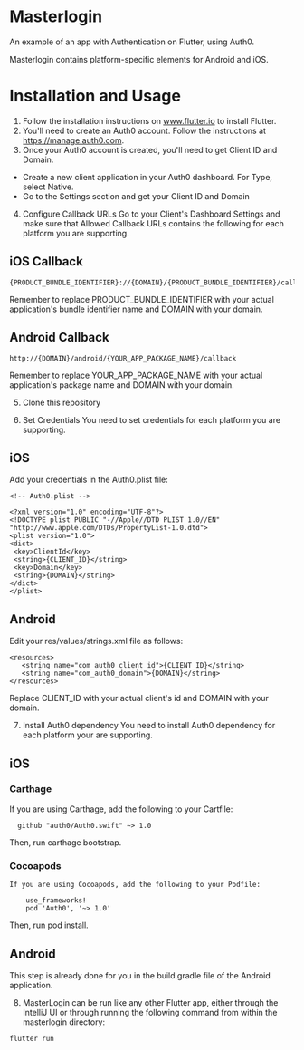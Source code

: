 # Masterlogin
An example of an app with Authentication on Flutter, using Auth0.

Masterlogin contains platform-specific elements for Android and iOS.

# Installation and Usage
1. Follow the installation instructions on www.flutter.io to install Flutter.
2. You'll need to create an Auth0 account. Follow the instructions at https://manage.auth0.com.
3. Once your Auth0 account is created, you'll need to get Client ID and Domain.
  - Create a new client application in your Auth0 dashboard. For Type, select Native.
  - Go to the Settings section and get your Client ID and Domain
4. Configure Callback URLs
  Go to your Client's Dashboard Settings and make sure that Allowed Callback URLs contains the
  following for each platform you are supporting.
## iOS Callback
```
{PRODUCT_BUNDLE_IDENTIFIER}://{DOMAIN}/{PRODUCT_BUNDLE_IDENTIFIER}/callback
```
Remember to replace PRODUCT_BUNDLE_IDENTIFIER with your actual application's bundle identifier name and DOMAIN with your domain.

## Android Callback
```
http://{DOMAIN}/android/{YOUR_APP_PACKAGE_NAME}/callback
```
Remember to replace YOUR_APP_PACKAGE_NAME with your actual application's package name and DOMAIN with your domain.

5. Clone this repository

6. Set Credentials
  You need to set credentials for each platform you are supporting.
## iOS
Add your credentials in the Auth0.plist file:
 ```
<!-- Auth0.plist -->

<?xml version="1.0" encoding="UTF-8"?>
<!DOCTYPE plist PUBLIC "-//Apple//DTD PLIST 1.0//EN" "http://www.apple.com/DTDs/PropertyList-1.0.dtd">
<plist version="1.0">
<dict>
  <key>ClientId</key>
  <string>{CLIENT_ID}</string>
  <key>Domain</key>
  <string>{DOMAIN}</string>
</dict>
</plist>
 ```

 ## Android
Edit your res/values/strings.xml file as follows:
  ```
 <resources>
     <string name="com_auth0_client_id">{CLIENT_ID}</string>
     <string name="com_auth0_domain">{DOMAIN}</string>
 </resources>
  ```

 Replace CLIENT_ID with your actual client's id and DOMAIN with your domain.

7. Install Auth0 dependency
You need to install Auth0 dependency for each platform your are supporting.

## iOS
### Carthage
   If you are using Carthage, add the following to your Cartfile:
 ```
   github "auth0/Auth0.swift" ~> 1.0
 ```
 Then, run carthage bootstrap.

### Cocoapods
    If you are using Cocoapods, add the following to your Podfile:
```
    use_frameworks!
    pod 'Auth0', '~> 1.0'
```
Then, run pod install.

## Android

This step is already done for you in the build.gradle file of the Android application.

8. MasterLogin can be run like any other Flutter app, either through the IntelliJ UI or through running the following command from within the masterlogin directory:

```
flutter run
```

